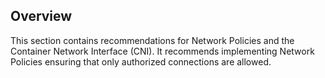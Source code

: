## Overview

This section contains recommendations for Network Policies and the Container Network Interface (CNI). It recommends implementing Network Policies ensuring that only authorized connections are allowed.